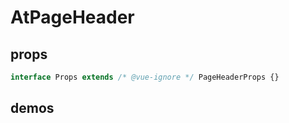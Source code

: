 # AtPageHeader

## props

```ts
interface Props extends /* @vue-ignore */ PageHeaderProps {}
```

## demos

<demo src="../examples/at-page-header/basic.vue"></demo>
